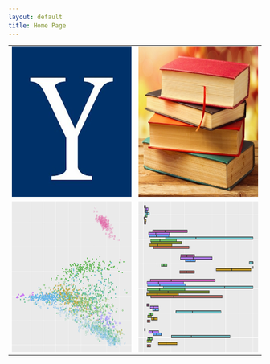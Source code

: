 ```yaml
---
layout: default
title: Home Page
---
```



<table class="wide">
<tr>
  <td class="left">
    <a href="/archives/2017/08/21/yale-course-notes">
        <img src="/img/yale.jpg" alt="Yale Course Notes" title="Yale Course Notes" style="width:300px;height:300px;">
    </a>
  </td>
  <td class="right">
    <a href="/archives/2017/08/22/book-list">
        <img src="/img/books.jpg" alt="Book List" title="Book List" style="width:300px;height:300px;">
    </a>
  </td>
</tr>
<tr>
  <td class="left">
    <a href="/archives/2017/08/22/gerstein-lab">
        <img src="/img/ercc.jpg" alt="ERCC RNA-Seq Visualization Tool" title="ERCC RNA-Seq Visualization Tool" style="width:300px;height:300px;">
    </a>
  </td>
  <td class="right">
    <a href="/archives/2017/08/22/zak-lab">
        <img src="/img/acmg.jpg" alt="Penetrance of ACMG-59 Cardiac Phenotypes" title="Penetrance of ACMG-59 Cardiac Phenotypes" style="width:300px;height:300px;">
    </a>
  </td>
</tr>
</table>